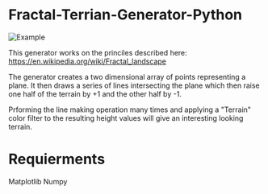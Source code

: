 # Fractal-Terrian-Generator-Python

![Example](https://i.imgur.com/IrAuogB.png)

This generator works on the princiles described here:
https://en.wikipedia.org/wiki/Fractal_landscape

The generator creates a two dimensional array of points representing a plane.
It then draws a series of lines intersecting the plane which then raise one half of the terrain by +1 and the other half by -1.

Prforming the line making operation many times and applying a "Terrain" color filter to the resulting height values will give an interesting looking terrain.

# Requierments

Matplotlib
Numpy
